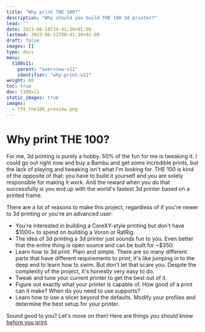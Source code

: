 ```yaml
---
title: "Why print THE 100?"
description: "Why should you build THE 100 3d printer?"
lead: ""
date: 2023-06-18T14:41:39+01:00
lastmod: 2023-06-21T00:41:39+01:00
draft: false
images: []
type: docs
menu:
  t100v11:
    parent: "overview-v11"
    identifier: "why-print-v11"
weight: 60
toc: true
doc: t100v11
static_images: true
images: 
  - tfd_the100_preview.png
---
```

# Why print THE 100?
For me, 3d printing is purely a hobby. 50% of the fun for me is tweaking it. I could go out right now and buy a Bambu and get some incredible prints, but the lack of playing and tweaking isn't what I'm looking for. THE 100 is kind of the opposite of that: you have to build it yourself and you are solely responsible for making it work. And the reward when you do that successfully is you end up with the world's fastest 3d printer based on a printed frame. 

There are a lot of reasons to make this project, regardless of if you're newer to 3d printing or you're an advanced user:

  * You're interested in building a CoreXY-style printing but don't have $1000+ to spend on building a Voron or RatRig.
  * The idea of 3d printing a 3d printer just sounds fun to you. Even better that the entire thing is open source and can be built for ~$350.
  * Learn how to 3d print. Plain and simple. There are so many different parts that have different requirements to print, it's like jumping in to the deep end to learn how to swim. But don't let that scare you. Despite the complexity of the project, it's honestly very easy to do. 
  * Tweak and tune your current printer to get the best out of it.
  * Figure out exactly what your printer is capable of. How good of a print can it make? When do you need to use supports? 
  * Learn how to use a slicer beyond the defaults. Modify your profiles and determine the best setup for your printer.

Sound good to you? Let's move on then! Here are things you should know <a href="/t100/1.1/overview/before-you-print">before you print</a>.
